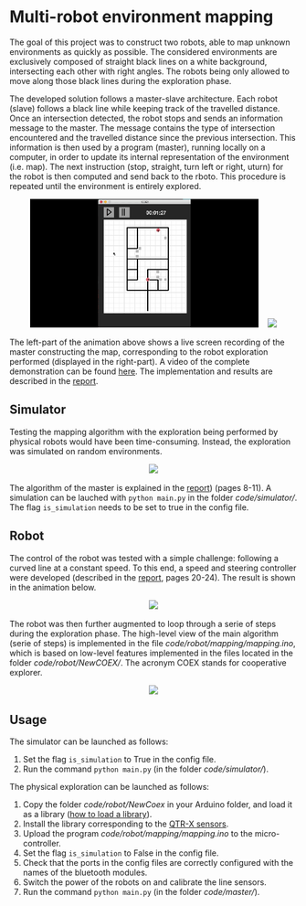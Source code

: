 # Multi-robot environment mapping 

The goal of this project was to construct two robots, able to map unknown environments as quickly as possible. The considered environments are exclusively composed of straight black lines on a white background, intersecting each other with right angles. The robots being only allowed to move along those black lines during the exploration phase.

The developed solution follows a master-slave architecture. Each robot (slave) follows a black line while keeping track of the travelled distance. Once an intersection detected, the robot stops and sends an information message to the master. The message contains the type of intersection encountered and the travelled distance since the previous intersection. This information is then used by a program (master), running locally on a computer, in order to update its internal representation of the environment (i.e. map). The next instruction (stop, straight, turn left or right, uturn) for the robot is then computed and send back to the rboto. This procedure is repeated until the environment is entirely explored.

<p align="center">
    <img width="400" src="gifs/gif-left.gif">&nbsp;&nbsp;&nbsp;
    <img width="400" src="gifs/gif-right.gif">
</p>

The left-part of the animation above shows a live screen recording of the master constructing the map, corresponding to the robot exploration performed (displayed in the right-part). A video of the complete demonstration can be found [here](https://www.youtube.com/watch?v=w8zaz-Xr6bw&t=6s). The implementation and results are described in the [report](https://awerenne.github.io/files/pp-report.pdf).

## Simulator
Testing the mapping algorithm with the exploration being performed by physical robots would have been time-consuming. Instead, the exploration was simulated on random environments. 

<p align="center">
    <img width="500" src="gifs/gif-simul.gif">
</p>

The algorithm of the master is explained in the [report](report/personal-project.pdf)) (pages 8-11). A simulation can be lauched with <code>python main.py</code> in the folder *code/simulator/*. The flag <code>is_simulation</code> needs to be set to true in the config file.

## Robot
The control of the robot was tested with a simple challenge: following a curved line at a constant speed. To this end, a speed and steering controller were developed (described in the [report](report/personal-project.pdf), pages 20-24). The result is shown in the animation below.

<p align="center">
    <img width="500" src="gifs/gif-control.gif">
</p>

The robot was then further augmented to loop through a serie of steps during the exploration phase. The high-level view of the main algorithm (serie of steps) is implemented in the file *code/robot/mapping/mapping.ino*, which is based on low-level features implemented in the files located in the folder *code/robot/NewCOEX/*. The acronym COEX stands for cooperative explorer. 

<p align="center">
    <img width="500" src="gifs/gif-steps.gif">
</p>

## Usage
The simulator can be launched as follows:
1. Set the flag <code>is_simulation</code> to True in the config file.
2. Run the command <code>python main.py</code> (in the folder *code/simulator/*).

The physical exploration can be launched as follows:
1. Copy the folder *code/robot/NewCoex* in your Arduino folder, and load it as a library ([how to load a library](https://www.arduino.cc/en/guide/libraries)).
2. Install the library corresponding to the [QTR-X sensors](https://www.pololu.com/docs/0J19/2).
3. Upload the program *code/robot/mapping/mapping.ino* to the micro-controller.
4. Set the flag <code>is_simulation</code> to False in the config file.
5. Check that the ports in the config files are correctly configured with the names of the bluetooth modules.
5. Switch the power of the robots on and calibrate the line sensors.
6. Run the command <code>python main.py</code> (in the folder *code/master/*).





